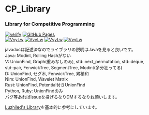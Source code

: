 # CP_Library
  
### Library for Competitive Programming  

[![verify](https://github.com/VvyLw/CP_Library/actions/workflows/verify.yml/badge.svg)](https://github.com/VvyLw/CP_Library/actions/workflows/verify.yml)
[![GitHub Pages](https://img.shields.io/static/v1?label=GitHub+Pages&message=+&color=brightgreen&logo=github)](https://VvyLw.github.io/CP_Library/)  
[![VvyLw](https://img.shields.io/endpoint?url=https%3A%2F%2Fatcoder-badges.now.sh%2Fapi%2Fatcoder%2Fjson%2FVvyLw)](https://atcoder.jp/users/VvyLw)
[![VvyLw](https://img.shields.io/endpoint?url=https%3A%2F%2Fatcoder-badges.now.sh%2Fapi%2Fcodeforces%2Fjson%2FVvyLw)](https://codeforces.com/profile/VvyLw)
[![VvyLw](https://img.shields.io/badge/yukicoder-VvyLw-1f1e33)](https://yukicoder.me/users/18182)
[![VvyLw](https://img.shields.io/badge/CodinGame-VvyLw-yellow)](https://www.codingame.com/profile/119e2af9dda8c75e90fbd06b4bec45ec5990455)
  
javadocは記述済なのでライブラリの説明はJavaを見ると良いです。  
Java: Modint, Rolling Hashがない  
V: UnionFind, Graph(重みなしのみ), std::next_permutation, std::deque, std::pair, FenwickTree, SegmentTree, Modint(多分狂ってる)   
D: UnionFind, セグ木, FenwickTree, 累積和  
Nim: UnionFind, Wavelet Matrix  
Rust: UnionFind, Potential付きUnionFind  
Python, Ruby: UnionFindのみ  
バグ等あればIssueを投げるなりDMするなりお願いします。  
  
[Luzhiled's Library](https://ei1333.github.io/library/)を基本的に参考にしています。